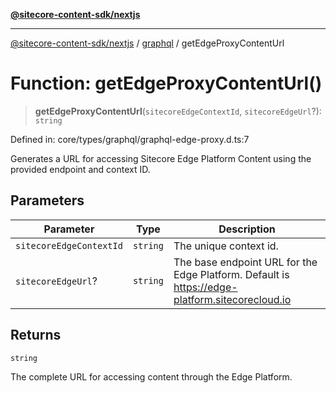 [**@sitecore-content-sdk/nextjs**](../../README.md)

***

[@sitecore-content-sdk/nextjs](../../README.md) / [graphql](../README.md) / getEdgeProxyContentUrl

# Function: getEdgeProxyContentUrl()

> **getEdgeProxyContentUrl**(`sitecoreEdgeContextId`, `sitecoreEdgeUrl`?): `string`

Defined in: core/types/graphql/graphql-edge-proxy.d.ts:7

Generates a URL for accessing Sitecore Edge Platform Content using the provided endpoint and context ID.

## Parameters

| Parameter | Type | Description |
| ------ | ------ | ------ |
| `sitecoreEdgeContextId` | `string` | The unique context id. |
| `sitecoreEdgeUrl`? | `string` | The base endpoint URL for the Edge Platform. Default is https://edge-platform.sitecorecloud.io |

## Returns

`string`

The complete URL for accessing content through the Edge Platform.
